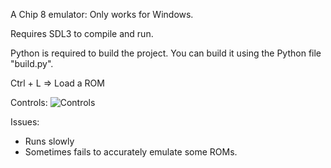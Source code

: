 A Chip 8 emulator:
Only works for Windows.

Requires SDL3 to compile and run.

Python is required to build the project. You can build it using the Python file "build.py".

Ctrl + L => Load a ROM

Controls:
![Controls]([https://example.com/sunset.jpg](https://www.google.com/url?sa=i&url=https%3A%2F%2Fraduangelescu.com%2Fpost%2Fchip8emulatorjavascript%2F&psig=AOvVaw1O13IAR3N4nmO6AJxErIps&ust=1759850416376000&source=images&cd=vfe&opi=89978449&ved=0CBUQjRxqFwoTCJD9nervj5ADFQAAAAAdAAAAABAE) "Controls")

Issues:
- Runs slowly
- Sometimes fails to accurately emulate some ROMs.



